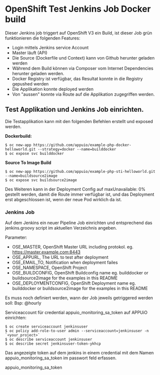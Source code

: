 # OpenShift Test Jenkins Job Docker build

Dieser Jenkins job triggert auf OpenShift V3 ein Build, ist dieser Job grün funktionieren die folgenden Features:

* Login mittels Jenkins service Account
* Master läuft (API)
* Die Source (Dockerfile und Context) kann von Github herunter geladen werden
* Während dem Build können via Composer vom Internet Dependencies herunter geladen werden.
* Docker Registry ist verfügbar, das Resultat konnte in die Registry gepushed werden
* Die Applikation konnte deployed werden
* Von "aussen" konnte via Route auf die Applikation zugegriffen werden.


## Test Applikation und Jenkins Job einrichten.

Die Testapplikation kann mit den folgenden Befehlen erstellt und exposed werden.

**Dockerbuild:**

```
$ oc new-app https://github.com/appuio/example-php-docker-helloworld.git --strategy=docker --name=builddocker
$ oc expose svc builddocker
```

**Source To Image Build**

```
$ oc new-app https://github.com/appuio/example-php-sti-helloworld.git --name=buildsource2image
$ oc expose svc buildsource2image
```

Des Weiteren kann in der Deployment Config auf maxUnavailable: 0% gestellt werden, damit die Route immer verfügbar ist, und das Deployment erst abgeschlossen ist, wenn der neue Pod wirklich da ist.


### Jenkins Job
Auf dem Jenkins ein neuer Pipeline Job einrichten und entsprechend das jenkins.groovy script im aktuellen Verzeichnis angeben.

Parameter:
* OSE_MASTER, OpenShift Master URL including protokol. eg. https://master.example.com:8443
* OSE_APPURL, The URL to test after deployment
* OSE_EMAIL_TO, Notification when deployment failes
* OSE_NAMESPACE, OpenShift Project
* OSE_BUILDCONFIG, OpenShift Buildconfig name eg. builddocker or buildsource2image for the examples in this README
* OSE_DEPLOYMENTCONFIG, OpenShift Deployment name eg. builddocker or buildsource2image for the examples in this README

Es muss noch definiert werden, wann der Job jeweils getriggered werden soll:
Bsp: @hourly

Serviceaccount für credential appuio_monitoring_sa_token auf APPUiO einrichten:
```
$ oc create serviceaccount jenkinsuser
$ oc policy add-role-to-user admin --serviceaccount=jenkinsuser -n `<your_project>`
$ oc describe serviceaccount jenkinsuser 
$ oc describe secret jenkinsuser-token-ykhcp
```
Das angezeigte token auf dem jenkins in einem credential mit dem Namen  appuio_monitoring_sa_token im passwort feld erfassen.


appuio_monitoring_sa_token

